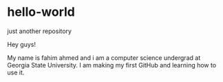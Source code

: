 # hello-world
just another repository 

Hey guys!

My name is fahim ahmed and i am a computer science undergrad at Georgia State University.
I am making my first GitHub and learning how to use it.
